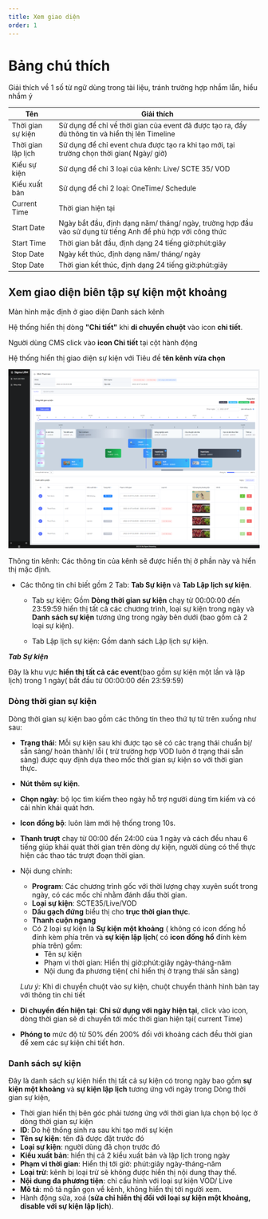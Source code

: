 ```yaml
---
title: Xem giao diện
order: 1
---
```

# Bảng chú thích

Giải thích về 1 số từ ngữ dùng trong tài liệu, tránh trường hợp nhầm lẫn, hiểu nhầm ý

| Tên   | Giải thích |
| ---- | --------- |
| Thời gian sự kiện  |    Sử dụng để chỉ về thời gian của event đã được tạo ra, đầy đủ thông tin và hiển thị lên Timeline        |
| Thời gian lập lịch   |      Sử dụng để chỉ event chưa được tạo ra khi tạo mới, tại trường chọn thời gian( Ngày/ giờ)  |
|Kiểu sự kiện  | Sử dụng để chỉ 3 loại của kênh: Live/ SCTE 35/ VOD       |
|Kiểu xuất bản|Sử dụng để chỉ 2 loại: OneTime/ Schedule|
|Current Time| Thời gian hiện tại |
|Start Date| Ngày bắt đầu, định dạng năm/ tháng/ ngày, trường hợp đầu vào sử dụng từ tiếng Anh để phù hợp với công thức|
|Start Time| Thời gian bắt đầu, định dạng 24 tiếng giờ:phút:giây |
|Stop Date| Ngày kết thúc, định dạng năm/ tháng/ ngày|
|Stop Date| Thời gian kết thúc, định dạng 24 tiếng giờ:phút:giây |

## Xem giao diện biên tập sự kiện một khoảng
Màn hình mặc định ở giao diện Danh sách kênh

Hệ thống hiển thị dòng **"Chi tiết"** khi **di chuyển chuột** vào icon **chi tiết**.

Người dùng CMS click vào **icon Chi tiết** tại cột hành động 


Hệ thống hiển thị giao diện sự kiện với Tiêu đề **tên kênh vừa chọn**

![](../../images/Ui_Event_channel.png)

Thông tin kênh: Các thông tin của kênh sẽ được hiển thị ở phần này và hiển thị mặc định.

* Các thông tin chi biết gồm 2 Tab: **Tab Sự kiện** và **Tab Lập lịch sự kiện**.
   * Tab sự kiện:  Gồm **Dòng thời gian sự kiện** chạy từ 00:00:00 đến 23:59:59 hiển thị tất cả các chương trình, loại sự kiện trong ngày và **Danh sách sự kiện** tương ứng trong ngày bên dưới (bao gồm cả 2 loại sự kiện).
   
   * Tab Lập lịch sự kiện: Gồm danh sách Lập lịch sự kiện.

 ***Tab Sự kiện***

 Đây là khu vực **hiển thị tất cả các event**(bao gồm sự kiện một lần và lập lịch) trong 1 ngày( bắt đầu từ 00:00:00 đến 23:59:59)

###  Dòng thời gian sự kiện 
Dòng thời gian sự kiện bao gồm các thông tin theo thứ tự từ trên xuống như sau:
* **Trạng thái**: Mỗi sự kiện sau khi được tạo sẽ có các trạng thái chuẩn bị/ sẵn sàng/ hoàn thành/ lỗi ( trừ trường hợp VOD luôn ở trạng thái sẵn sàng) được quy định dựa theo mốc thời gian sự kiện so với thời gian thực.
* **Nút thêm sự kiện**.
* **Chọn ngày**: bộ lọc tìm kiếm theo ngày hỗ trợ người dùng tìm kiếm và có cái nhìn khái quát hơn.
* **Icon đồng bộ**: luôn làm mới hệ thống trong 10s.
* **Thanh trượt** chạy từ 00:00 đến 24:00 của 1 ngày và cách đều nhau 6 tiếng giúp khái quát thời gian trên dòng dự kiện, người dùng có thể thực hiện các thao tác trượt đoạn thời gian.
* Nội dung chính:
    * **Program**: Các chương trình gốc với thời lượng chạy xuyên suốt trong ngày, có các mốc chỉ nhằm đánh dấu thời gian.
    * **Loại sự kiện**: SCTE35/Live/VOD
    * **Dấu gạch đứng** biểu thị cho **trục thời gian thực**.
    * **Thanh cuộn ngang**
    * Có 2 loại sự kiện là **Sự kiện một khoảng** ( không có icon đống hồ đính kèm phía trên và **sự kiện lập lịch**( có **icon đống hồ** đính kèm phía trên) gồm:
       * Tên sự kiện
       * Phạm vi thời gian: Hiển thị giờ:phút:giây ngày-tháng-năm
       * Nội dung đa phương tiện( chỉ hiển thị ở trạng thái sẵn sàng)

    *Lưu ý:* Khi di chuyển chuột vào sự kiện, chuột chuyển thành hình bàn tay với thông tin chi tiết
* **Di chuyển đến hiện tại**: **Chỉ sử dụng với ngày hiện tại**, click vào icon, dòng thời gian sẽ di chuyển tới mốc thời gian hiện tại( current Time)
* **Phóng to** mức độ từ 50% đến 200% đối với khoảng cách đều thời gian để xem các sự kiện chi tiết hơn.

### Danh sách sự kiện

Đây là danh sách sự kiện hiển thị tất cả sự kiện có trong ngày bao gồm **sự kiện một khoảng** và **sự kiện lập lịch** tương ứng với ngày trong Dòng thời gian sự kiện, 
* Thời gian hiển thị bên góc phải tương ứng với thời gian lựa chọn bộ lọc ở dòng thời gian sự kiện
* **ID**: Do hệ thống sinh ra sau khi tạo mới sự kiện
* **Tên sự kiện**: tên đã được đặt trước đó
* **Loại sự kiện**: người dùng đã chọn trước đó
* **Kiểu xuất bản**: hiển thị cả 2 kiểu xuất bản và lập lịch trong ngày
* **Phạm vi thời gian**: Hiển thị tới giờ: phút:giây ngày-tháng-năm
* **Loại trừ**: kênh bị loại trừ sẽ không được hiển thị nội dung thay thế.
* **Nội dung đa phương tiện**: chỉ cấu hình với loại sự kiện VOD/ Live
* **Mô tả**: mô tả ngắn gọn về kênh, không hiển thị tới người xem.
* Hành động sửa, xoá (**sửa chỉ hiển thị đối với loại sự kiện một khoảng, disable với sự kiện lập lịch**).